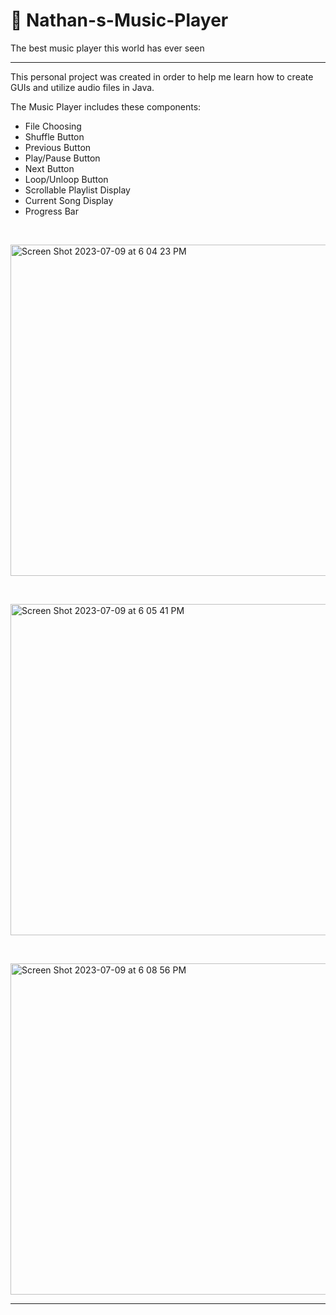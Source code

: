 # 🎵 Nathan-s-Music-Player
The best music player this world has ever seen

***

This personal project was created in order to help me learn how to create GUIs and utilize audio files in Java.  

The Music Player includes these components: 
- File Choosing
- Shuffle Button
- Previous Button
- Play/Pause Button
- Next Button
- Loop/Unloop Button
- Scrollable Playlist Display
- Current Song Display
- Progress Bar

&nbsp;

<img width="530" alt="Screen Shot 2023-07-09 at 6 04 23 PM" src="https://github.com/njvz/Nathan-s-Music-Player/assets/135445498/9aed6be1-85b1-4e96-9227-681d8c06401c"> 

&nbsp;
 
<img width="530" alt="Screen Shot 2023-07-09 at 6 05 41 PM" src="https://github.com/njvz/Nathan-s-Music-Player/assets/135445498/d17d4fba-b2ac-43b6-b24a-29951ce5c020"> 

&nbsp;
 
<img width="530" alt="Screen Shot 2023-07-09 at 6 08 56 PM" src="https://github.com/njvz/Nathan-s-Music-Player/assets/135445498/802d3c94-3d70-4980-a22f-7c5fccf98e1b">

***
